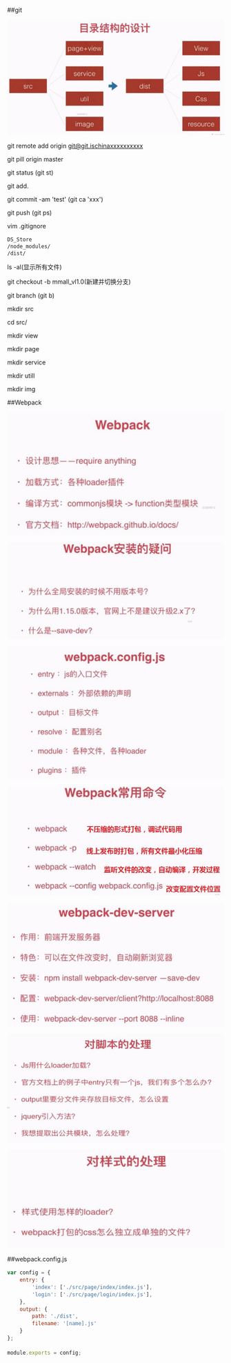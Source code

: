 ##git

![](/assets/360截图20171027143848837.jpg)

git remote add origin git@git.ischinaxxxxxxxxxx

git pill origin master

git status    (git st)

git add.

git commit -am 'test'    (git ca 'xxx')

git push    (git ps)

vim .gitignore

```
DS_Store 
/node_modules/
/dist/
```

ls -al(显示所有文件)


git checkout -b mmall_vl1.0(新建并切换分支)

git branch    (git b)

mkdir src

cd src/

mkdir view

mkdir page

mkdir service

mkdir utill

mkdir img



##Webpack

![](/assets/360截图20171027150242812.jpg)

![](/assets/360截图20171027151123346.jpg)

![](/assets/360截图20171027151357000.jpg)

![](/assets/360截图20171027151722319.jpg)

![](/assets/360截图20171027152202567.jpg)

![](/assets/360截图20171027154107611.jpg)

![](/assets/360截图20171027154209108.jpg)



##webpack.config.js

```js
var config = {
    entry: {
        'index': ['./src/page/index/index.js'],
        'login': ['./src/page/login/index.js'],
    },
    output: {
        path: './dist',
        filename: '[name].js'
    }
};

module.exports = config;
```





























































